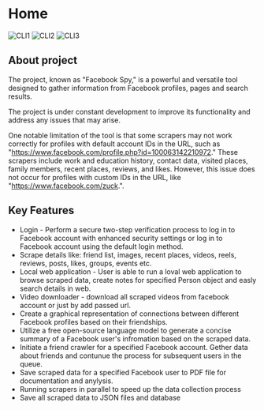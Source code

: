 # Home

![CLI1](https://github.com/DEENUU1/facebook-spy/blob/main/assets/v1_2/basic.gif?raw=true)
![CLI2](https://github.com/DEENUU1/facebook-spy/blob/main/assets/v1_2/search.gif?raw=true)
![CLI3](https://github.com/DEENUU1/facebook-spy/blob/main/assets/v1_2/full.gif?raw=true)


## About project

The project, known as "Facebook Spy," is a powerful and versatile tool designed to gather information from Facebook profiles, pages and search results. 

The project is under constant development to improve its functionality and address any issues that may arise.

One notable limitation of the tool is that some scrapers may not work correctly for profiles with default account IDs in the URL, such as "https://www.facebook.com/profile.php?id=100063142210972." These scrapers include work and education history, contact data, visited places, family members, recent places, reviews, and likes. However, this issue does not occur for profiles with custom IDs in the URL, like "https://www.facebook.com/zuck.".

## Key Features
- Login - Perform a secure two-step verification process to log in to Facebook account with enhanced security settings or log in to Facebook account using the default login method.
- Scrape details like: friend list, images, recent places, videos, reels, reviews, posts, likes, groups, events etc.
- Local web application - User is able to run a loval web application to browse scraped data, create notes for specified Person object and easly search details in web.
- Video downloader - download all scraped videos from facebook account or just by add passed url.
- Create a graphical representation of connections between different Facebook profiles based on their friendships.
- Utilize a free open-source language model to generate a concise summary of a Facebook user's infromation based on the scraped data.
- Initiate a friend crawler for a specified Facebook account. Gether data about friends and contunue the process for subsequent users in the queue.
- Save scraped data for a specified Facebook user to PDF file for documentation and anylysis.
- Running scrapers in parallel to speed up the data collection process
- Save all scraped data to JSON files and database 

        
